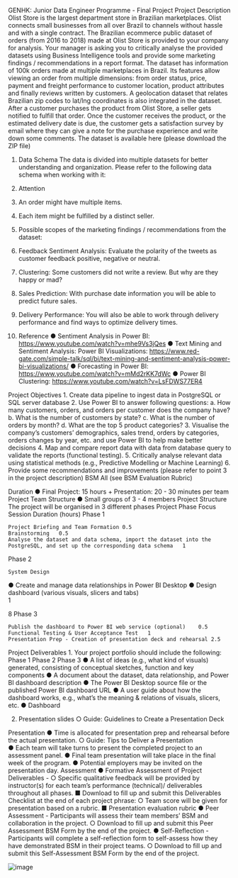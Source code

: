 GENHK:
Junior Data Engineer Programme - Final Project 
Project Description	Olist Store is the largest department store in Brazilian marketplaces. Olist connects small businesses from all over Brazil to channels without hassle and with a single contract. The Brazilian ecommerce public dataset of orders (from 2016 to 2018) made at Olist Store is provided to your company for analysis.
Your manager is asking you to critically analyse the provided datasets using Business Intelligence tools and provide some marketing findings / recommendations in a report format. The dataset has information of 100k orders made at multiple marketplaces in Brazil. Its features allow viewing an order from multiple dimensions: from order status, price, payment and freight performance to customer location, product attributes and finally reviews written by customers. A geolocation dataset that relates Brazilian zip codes to lat/lng coordinates is also integrated in the dataset.
After a customer purchases the product from Olist Store, a seller gets notified to fulfill that order. Once the customer receives the product, or the estimated delivery date is due, the customer gets a satisfaction survey by email where they can give a note for the purchase experience and write down some comments.
The dataset is available here (please download the ZIP file)
1. Data Schema
The data is divided into multiple datasets for better understanding and organization. Please refer to the following data schema when working with it:

 
2. Attention
1.	An order might have multiple items.
2.	Each item might be fulfilled by a distinct seller.


3. Possible scopes of the marketing findings / recommendations from the dataset:
1.	Feedback Sentiment Analysis: Evaluate the polarity of the tweets as customer feedback positive, negative or neutral.
2.	Clustering: Some customers did not write a review. But why are they happy or mad?
3.	Sales Prediction: With purchase date information you will be able to predict future sales.
4.	Delivery Performance: You will also be able to work through delivery performance and find ways to optimize delivery times.

4. Reference
●	Sentiment Analysis in Power BI: https://www.youtube.com/watch?v=mhe9Vs3jQes
●	Text Mining and Sentiment Analysis: Power BI Visualizations: https://www.red-gate.com/simple-talk/sql/bi/text-mining-and-sentiment-analysis-power-bi-visualizations/
●	Forecasting in Power BI: https://www.youtube.com/watch?v=mMd2rKK7dWc
●	Power BI Clustering: https://www.youtube.com/watch?v=LsFDWS77ER4

Project Objectives	1.	Create data pipeline to ingest data in PostgreSQL or SQL server database
2.	Use Power BI to answer following questions:
a.	How many customers, orders, and orders per customer does the company have?
b.	What is the number of customers by state?
c.	What is the number of orders by month?
d.	What are the top 5 product categories?
3.	Visualise the company’s customers’ demographics, sales trend, orders by categories, orders changes by year, etc. and use Power BI to help make better decisions
4.	Map and compare report data with data from database query to validate the reports (functional testing).
5.	Critically analyse relevant data using statistical methods (e.g., Predictive Modelling or Machine Learning)
6.	Provide some recommendations and improvements (please refer to point 3 in the project description)
BSM	All (see BSM Evaluation Rubric)

Duration 	●	Final Project: 15 hours + Presentation: 20 - 30 minutes per team
Project Team Structure	●	Small groups of 3 - 4 members
Project Structure	The project will be organised in 3 different phases 
Project Phase	Focus	Session Duration (hours)
Phase 1

	Project Briefing and Team Formation	0.5
	Brainstorming	0.5
	Analyse the dataset and data schema, import the dataset into the PostgreSQL, and set up the corresponding data schema	1
 Phase 2

	System Design
●	Create and manage data relationships in Power BI Desktop
●	Design dashboard (various visuals, slicers and tabs)	
1

8
Phase 3

	Publish the dashboard to Power BI web service (optional)	0.5
	Functional Testing & User Acceptance Test	1
	Presentation Prep - Creation of presentation deck and rehearsal	2.5

Project Deliverables	1.	Your project portfolio should include the following:
Phase 1	Phase 2	Phase 3
●	A list of ideas (e.g., what kind of visuals) generated, consisting of conceptual sketches, function and key components	●	A document about the dataset, data relationship, and Power BI dashboard description
●	The Power BI Desktop source file or the published Power BI dashboard URL	●	A user guide about how the dashboard works, e.g., what’s the meaning & relations of visuals, slicers, etc.
●	Dashboard

2.	Presentation slides
○	Guide: Guidelines to Create a Presentation Deck

Presentation	●	Time is allocated for presentation prep and rehearsal before the actual presentation.
○	Guide: Tips to Deliver a Presentation  
●	Each team will take turns to present the completed project to an assessment panel.
●	Final team presentation will take place in the final week of the program. 
●	Potential employers may be invited on the presentation day. 
Assessment 	●	Formative Assessment of Project Deliverables - 
○	Specific qualitative feedback will be provided by instructor(s) for each team’s performance (technical)/ deliverables throughout all phases.
■	Download to fill up and submit this Deliverables Checklist at the end of each project phrase: 
○	Team score will be given for presentation based on a rubric.
■	Presentation evaluation rubric
●	Peer Assessment - Participants will assess their team members’ BSM and collaboration in the project. 
○	Download to fill up and submit this Peer Assessment BSM Form by the end of the project. 
●	Self-Reflection - Participants will complete a self-reflection form to self-assess how they have demonstrated BSM in their project teams. 
○	Download to fill up and submit this Self-Assessment BSM Form by the end of the project.


![image](https://github.com/jeffcheung115231/GENHK_Final_Project/assets/161097798/973063c3-0276-4ba7-bb99-26734ccf0dc6)
